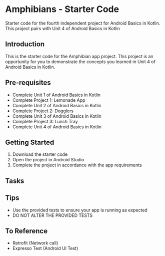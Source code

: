 Amphibians - Starter Code
==================================

Starter code for the fourth independent project for Android Basics in Kotlin. This project pairs
with Unit 4 of Android Basics in Kotlin

Introduction
------------

This is the starter code for the Amphibian app project. This project is an opportunity for you to
demonstrate the concepts you learned in Unit 4 of Android Basics in Kotlin.

Pre-requisites
--------------

- Complete Unit 1 of Android Basics in Kotlin
- Complete Project 1: Lemonade App
- Complete Unit 2 of Android Basics in Kotlin
- Complete Project 2: Dogglers
- Complete Unit 3 of Android Basics in Kotlin
- Complete Project 3: Lunch Tray
- Complete Unit 4 of Android Basics in Kotlin

Getting Started
---------------

1. Download the starter code
2. Open the project in Android Studio
3. Complete the project in accordance with the app requirements


Tasks
---------------

Tips
----

- Use the provided tests to ensure your app is running as expected
- DO NOT ALTER THE PROVIDED TESTS

To Reference
----
- Retrofit (Network call)
- Expresso Test (Android UI Test)